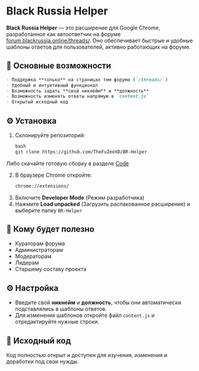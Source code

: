 # Black Russia Helper

**Black Russia Helper** — это расширение для Google Chrome, разработанное как автоответчик на форуме [forum.blackrussia.online/threads/](https://forum.blackrussia.online/threads/). Оно обеспечивает быстрые и удобные шаблоны ответов для пользователей, активно работающих на форуме.

## 🧩 Основные возможности
```markdown
- Поддержка **только** на страницах тем форума (`/threads/`)
- Удобный и интуитивный функционал
- Возможность задать **свой никнейм** и **должность**
- Возможность изменять ответы напрямую в `content.js`
- Открытый исходный код
```
## ⚙️ Установка

1. Склонируйте репозиторий:
   ```markdown
   bash
   git clone https://github.com/TheFuZeeXD/BR-Helper
   ```

Либо скачайте готовую сборку в разделе [Code](https://github.com/TheFuZeeXD/BR-Helper/archive/refs/heads/main.zip)

2. В браузере Chrome откройте:
     ```markdown
   chrome://extensions/
   ```
4. Включите **Developer Mode** (Режим разработчика)
5. Нажмите **Load unpacked** (Загрузить распакованное расширение) и выберите папку `BR-Helper`

## 👤 Кому будет полезно

* Кураторам форума
* Администраторам
* Модераторам
* Лидерам
* Старшему составу проекта

## ⚙️ Настройка

* Введите свой **никнейм** и **должность**, чтобы они автоматически подставлялись в шаблоны ответов.
* Для изменения шаблонов откройте файл `content.js` и отредактируйте нужные строки.

## 📂 Исходный код

Код полностью открыт и доступен для изучения, изменения и доработки под свои нужды.
